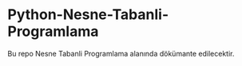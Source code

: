 # Python-Nesne-Tabanli-Programlama

Bu repo Nesne Tabanli Programlama alanında dökümante edilecektir.
